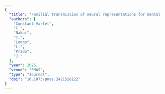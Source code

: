 ```yaml
---
{
  "title": "Familial transmission of neural representations for mental arithmetic across two generations",
  "authors": [
    "Constant-Varlet",
    "C.",
    "Nakai",
    "T.",
    "Longo",
    "L.",
    "Prado",
    "J."
  ],
  "year": 2025,
  "venue": "PNAS",
  "type": "Journal",
  "doi": "10.1073/pnas.2421528122"
}
---
```

